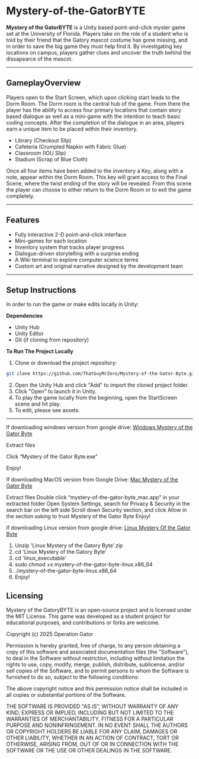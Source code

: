 # Mystery-of-the-GatorBYTE

 **Mystery of the GatorBYTE** is a Unity based point-and-click myster game set at the University of Florida. 
 Players take on the role of a student who is told by their friend that the Gatory mascot costume has gone missing, and in order to save the big game they must help find it. 
 By investigating key locations on campus, players gather clues and uncover the truth behind the dissapearce of the mascot. 
 
 ---

## GameplayOverview 
Players open to the Start Screen, which upon clicking start leads to the Dorm Room. 
The Dorm room is the central hub of the game. 
From there the player has the ability to access four primary locations that contain story based dialogue as well as a mini-game with the intention to teach basic coding concepts. 
After the completion of the dialogue in an area, players earn a unique item to be placed within their inventory. 
- Library (Checkout Slip)
- Cafeteria (Crumpled Napkin with Fabric Glue)
- Classroom (IOU Slip)
- Stadium (Scrap of Blue Cloth)
  
Once all four items have been added to the inventory a Key, along with a note, appear within the Dorm Room.
This key will grant access to the Final Scene, where the twist ending of the story will be revealed.
From this scene the player can choose to either return to the Dorm Room or to exit the game completely. 

---

## Features
- Fully interactive 2-D point-and-click interface
- Mini-games for each location
- Inventory system that tracks player progress
- Dialogue-driven storytelling with a surprise ending
- A Wiki terminal to explore computer science terms
- Custom art and original narrative designed by the development team

---

## Setup Instructions
In order to run the game or make edits locally in Unity:

**Dependencies**
- Unity Hub
- Unity Editor
- Git (if cloning from repository)

**To Run The Project Locally**
1. Clone or download the project repository:
```bash
git clone https://github.com/ThatGuyMrZero/Mystery-of-the-Gator-Byte.git
```
2. Open the Unity Hub and click "Add" to import the cloned project folder.
3. Click "Open" to launch it in Unity.
4. To play the game locally from the beginning, open the StartScreen scene and hit play.
5. To edit, please see assets.

--- 
If downloading windows version from google drive: 
[Windows Mystery of the Gator Byte
](https://drive.google.com/drive/folders/1-xPsh9JIfVaLo6yHrtx7_FJLKQdx8Gvr?usp=drive_link)

Extract files

Click “Mystery of the Gator Byte.exe”

Enjoy!

If downloading MacOS version from Google Drive: 
[Mac Mystery of the Gator Byte ](https://drive.google.com/file/d/18EPk13weFiAzZ1rXA6nxvcCUi25WtgID/view?usp=sharing)

Extract files
Double click “mystery-of-the-gator-byte_mac.app” in your extracted folder
Open System Settings, search for Privacy & Security in the search bar on the left side
Scroll down Security section, and click Allow in the section asking to trust Mystery of the Gator Byte
Enjoy!

If downloading Linux version from google drive: 
[Linux Mystery Of the Gator Byte 
](https://drive.google.com/file/d/1tjAqci89CdO4gtIdvRE7_oQoJBNiJZ22/view?usp=sharing)
1. Unzip 'Linux Mystery of the Gatory Byte'.zip
2. cd 'Linux Mystery of the Gatory Byte'
3. cd 'linux_executable'
4. sudo chmod +x mystery-of-the-gator-byte-linux.x86_64
5. ./mystery-of-the-gator-byte-linux.x86_64
6. Enjoy!


## Licensing

Mystery of the GatoryBYTE is an open-source project and is licensed under the MIT License. 
This game was developed as a student project for educational purposes, and contributions or forks are welcome. 

Copyright (c) 2025 Operation Gator 

Permission is hereby granted, free of charge, to any person obtaining a copy of this software and associated documentation files (the "Software"), to deal in the Software without restriction, including without limitation the rights to use, copy, modify, merge, publish, distribute, sublicense, and/or sell copies of the Software, and to permit persons to whom the Software is furnished to do so, subject to the following conditions:

The above copyright notice and this permission notice shall be included in all copies or substantial portions of the Software.

THE SOFTWARE IS PROVIDED "AS IS", WITHOUT WARRANTY OF ANY KIND, EXPRESS OR IMPLIED, INCLUDING BUT NOT LIMITED TO THE WARRANTIES OF MERCHANTABILITY, FITNESS FOR A PARTICULAR PURPOSE AND NONINFRINGEMENT. IN NO EVENT SHALL THE AUTHORS OR COPYRIGHT HOLDERS BE LIABLE FOR ANY CLAIM, DAMAGES OR OTHER LIABILITY, WHETHER IN AN ACTION OF CONTRACT, TORT OR OTHERWISE, ARISING FROM, OUT OF OR IN CONNECTION WITH THE SOFTWARE OR THE USE OR OTHER DEALINGS IN THE SOFTWARE.
